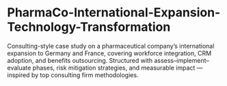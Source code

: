 # PharmaCo-International-Expansion-Technology-Transformation
Consulting-style case study on a pharmaceutical company’s international expansion to Germany and France, covering workforce integration, CRM adoption, and benefits outsourcing. Structured with assess–implement–evaluate phases, risk mitigation strategies, and measurable impact — inspired by top consulting firm methodologies.
